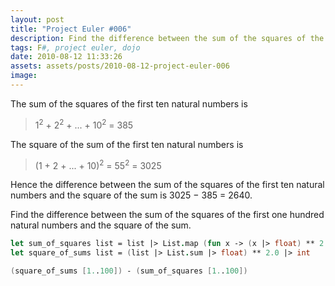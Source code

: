 ```yaml
---
layout: post
title: "Project Euler #006"
description: Find the difference between the sum of the squares of the first one hundred natural numbers and the square of the sum.
tags: F#, project euler, dojo
date: 2010-08-12 11:33:26
assets: assets/posts/2010-08-12-project-euler-006
image: 
---
```


The sum of the squares of the first ten natural numbers is

> 1<sup>2</sup> + 2<sup>2</sup> + ... + 10<sup>2</sup> = 385

The square of the sum of the first ten natural numbers is

> (1 + 2 + ... + 10)<sup>2</sup> = 55<sup>2</sup> = 3025

Hence the difference between the sum of the squares of the first ten natural numbers and the square of the sum is 3025 &minus; 385 = 2640.

Find the difference between the sum of the squares of the first one hundred natural numbers and the square of the sum.

```fsharp
let sum_of_squares list = list |> List.map (fun x -> (x |> float) ** 2.0) |> List.sum |> int
let square_of_sums list = (list |> List.sum |> float) ** 2.0 |> int

(square_of_sums [1..100]) - (sum_of_squares [1..100])
```
